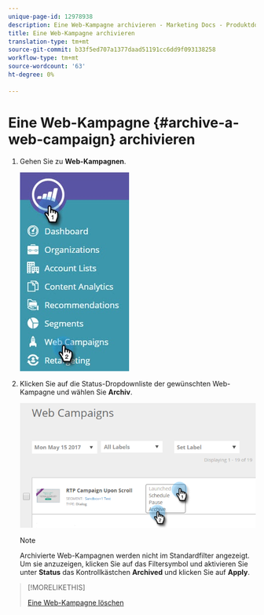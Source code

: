 ```yaml
---
unique-page-id: 12978938
description: Eine Web-Kampagne archivieren - Marketing Docs - Produktdokumentation
title: Eine Web-Kampagne archivieren
translation-type: tm+mt
source-git-commit: b33f5ed707a1377daad51191cc6dd9f093138258
workflow-type: tm+mt
source-wordcount: '63'
ht-degree: 0%

---
```



# Eine Web-Kampagne {#archive-a-web-campaign} archivieren

1. Gehen Sie zu **Web-Kampagnen**.

   ![](assets/one.jpg)

1. Klicken Sie auf die Status-Dropdownliste der gewünschten Web-Kampagne und wählen Sie **Archiv**.

   ![](assets/two-3.png)

   >[!NOTE]
   >
   >Archivierte Web-Kampagnen werden nicht im Standardfilter angezeigt. Um sie anzuzeigen, klicken Sie auf das Filtersymbol und aktivieren Sie unter **Status** das Kontrollkästchen **Archived** und klicken Sie auf **Apply**.

>[!MORELIKETHIS]
>
>[Eine Web-Kampagne löschen](/help/marketo/product-docs/web-personalization/working-with-web-campaigns/delete-a-web-campaign.md)

